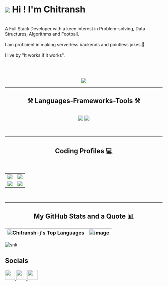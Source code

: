 ![](https://user-images.githubusercontent.com/18350557/176309783-0785949b-9127-417c-8b55-ab5a4333674e.gif) Hi ! I'm Chitransh 
========================================================================================================================================
<br/>
A Full Stack Developer with a keen interest in Problem-solving, Data Structures, Algorithms and Football.<br/><br/>
I am proficient in making serverless backends and pointless jokes.🙂<br/><br/>
I live by "It works if it works".<br/><br/>
<br>
<br>
<p align="center">
<img src="https://github.com/Chitransh-j/Chitransh-j/assets/135858715/1df1e0ea-2d94-45e6-948a-2d8fe8de8f23" />
</p>
<hr/>

<h2 align="center">⚒️ Languages-Frameworks-Tools ⚒️</h2>
<br/>
<div align="center">
    <img src="https://skillicons.dev/icons?i=cpp,python,javascript,typescript,html,css,mongodb,express,react,nodejs" />
    <img src="https://skillicons.dev/icons?i=tailwind,nextjs,mysql,postman,electron,vscode,git,github,jest,bootstrap" /><br>
    <br>
</div>
<br/>
<hr/>
<h2 align="center">Coding Profiles 💻</h2>
<br/>
<div align="center">
<table>
  <tr>
    <td>
        <a href="https://leetcode.com/IchigoGoes/" target="_blank">
        <img src="https://img.shields.io/badge/LeetCode-000000?style=for-the-badge&logo=LeetCode&logoColor=#d16c06" target="_blank" />
      </a>
    </td>
    <td>
      <a href="https://auth.geeksforgeeks.org/user/chitranshjawere" target="_blank">
         <img src="https://img.shields.io/badge/GeeksforGeeks-gray?style=for-the-badge&logo=geeksforgeeks&logoColor=35914c" target="_blank" />
      </a>
    </td>
  </tr>
  <tr>
    <td>
      <a href="https://codeforces.com/profile/chitransh34" target="_blank">
         <img src="https://img.shields.io/badge/Codeforces-445f9d?style=for-the-badge&logo=Codeforces&logoColor=white" target="_blank" />
      </a>
    </td>
    <td>
        <a href="https://www.codechef.com/users/chitransh34" target="_blank">
        <img src="https://img.shields.io/badge/CodeChef-%23964B00.svg?style=for-the-badge&logo=CodeChef&logoColor=white" />
      </a>
    </td>
  </tr>
</table>
</div>
<br/>
<hr/>

<h2 align="center">My GitHub Stats and a Quote 📊 </h2>


| ![Chitransh-j's Top Languages](https://github-readme-stats.vercel.app/api/top-langs/?username=Chitransh-j&layout=compact) | ![image](https://github.com/Chitransh-j/Chitransh-j/assets/135858715/fd42dce1-205d-4021-adf8-d50111de5f86) |
|---|---|



<picture>
  <source media="(prefers-color-scheme: dark)" srcset="https://github.com/Chitransh-j/Chitransh-j/raw/output/github-snake-dark.svg">
  <source media="(prefers-color-scheme: light)" srcset="https://github.com/Chitransh-j/Chitransh-j/raw/output/github-snake.svg">
  <img alt="snk" src="https://github.com/fky2015/Chitransh-j/raw/output/github-snake.svg">
</picture>

<br/>


## Socials

<p align="left"> <a href="https://www.github.com/Chitransh-j" target="_blank" rel="noreferrer"> <picture> <source media="(prefers-color-scheme: dark)" srcset="https://raw.githubusercontent.com/danielcranney/readme-generator/main/public/icons/socials/github-dark.svg" /> <source media="(prefers-color-scheme: light)" srcset="https://raw.githubusercontent.com/danielcranney/readme-generator/main/public/icons/socials/github.svg" /> <img src="https://raw.githubusercontent.com/danielcranney/readme-generator/main/public/icons/socials/github.svg" width="32" height="32" /> </picture> </a> <a href="https://www.linkedin.com/in/chitransh-jawere-878497232/" target="_blank" rel="noreferrer"> <picture> <source media="(prefers-color-scheme: dark)" srcset="https://raw.githubusercontent.com/danielcranney/readme-generator/main/public/icons/socials/linkedin-dark.svg" /> <source media="(prefers-color-scheme: light)" srcset="https://raw.githubusercontent.com/danielcranney/readme-generator/main/public/icons/socials/linkedin.svg" /> <img src="https://raw.githubusercontent.com/danielcranney/readme-generator/main/public/icons/socials/linkedin.svg" width="32" height="32" /> </picture> </a> <a href="https://www.x.com/ChitranshJawere" target="_blank" rel="noreferrer"> <picture> <source media="(prefers-color-scheme: dark)" srcset="https://raw.githubusercontent.com/danielcranney/readme-generator/main/public/icons/socials/twitter-dark.svg" /> <source media="(prefers-color-scheme: light)" srcset="https://raw.githubusercontent.com/danielcranney/readme-generator/main/public/icons/socials/twitter.svg" /> <img src="https://raw.githubusercontent.com/danielcranney/readme-generator/main/public/icons/socials/twitter.svg" width="32" height="32" /> </picture> </a></p>
<br/>

